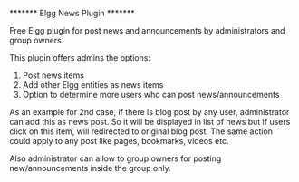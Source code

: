 ******* Elgg News Plugin *******

Free Elgg plugin for post news and announcements by administrators and group owners.

This plugin offers admins the options:
1. Post news items
2. Add other Elgg entities as news items
3. Option to determine more users who can post news/announcements

As an example for 2nd case, if there is blog post by any user, administrator can add this as news post. So it will be displayed in list of news but if users click on this item, will redirected to original blog post. The same action could apply to any post like pages, bookmarks, videos etc. 

Also administrator can allow to group owners for posting new/announcements inside the group only.




